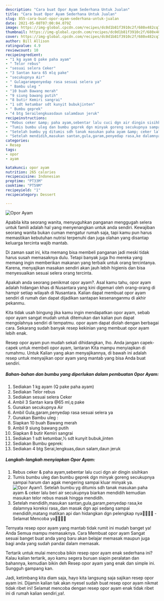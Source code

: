 ```yaml
---
description: "Cara buat Opor Ayam Sederhana Untuk Jualan"
title: "Cara buat Opor Ayam Sederhana Untuk Jualan"
slug: 855-cara-buat-opor-ayam-sederhana-untuk-jualan
date: 2021-05-08T07:00:04.079Z
image: https://img-global.cpcdn.com/recipes/dc0d1b81f3910c2f/680x482cq70/opor-ayam-foto-resep-utama.jpg
thumbnail: https://img-global.cpcdn.com/recipes/dc0d1b81f3910c2f/680x482cq70/opor-ayam-foto-resep-utama.jpg
cover: https://img-global.cpcdn.com/recipes/dc0d1b81f3910c2f/680x482cq70/opor-ayam-foto-resep-utama.jpg
author: Bill Allison
ratingvalue: 4.9
reviewcount: 10
recipeingredient:
- "1 kg ayam Q pake paha ayam"
- " Telor rebus"
- "sesuai selera Ceker"
- "3 Santan kara 65 mlq pake"
- "secukupnya Air"
- " Gulagarampenyedap rasa sesuai selera ya"
- " Bambu uleg "
- "10 buah Bawang merah"
- "9 siung bawang putih"
- "8 butir Kemiri sangrai"
- "1 sdt ketumbar sdt kunyit bubukjinten"
- " Bumbu geprek"
- "4 btg Serailengkuasdaun salamdaun jeruk"
recipeinstructions:
- "Rebus ceker &amp; paha ayam,sebentar lalu cuci dgn air dingin sisihkan"
- "Tumis bumbu uleg dan bumbu geprek dgn minyak goreng secukupnya sampai harum dan agak mengering sampai kluar minyak ya."
- "Setelah bumbu yg ditumis sdh tanak masukan paha ayam &amp; ceker lalu beri air secukupnya biarkan mendidih kemudian masukan telor rebus masak hingga mendidih."
- "Setelah mendidih,masukan santan,gula,garam,penyedap rasa,ke dalamnya koreksi rasa,,dan masak dgn api sedang sampai mendidih,matang matikan api dan hidangkan dgn pelengkap nya🙏🏻💜💜 Selamat Mencoba ya👌🏻👌🏻"
categories:
- Resep
tags:
- opor
- ayam

katakunci: opor ayam 
nutrition: 265 calories
recipecuisine: Indonesian
preptime: "PT33M"
cooktime: "PT59M"
recipeyield: "1"
recipecategory: Dessert

---
```



![Opor Ayam](https://img-global.cpcdn.com/recipes/dc0d1b81f3910c2f/680x482cq70/opor-ayam-foto-resep-utama.jpg)

Apabila kita seorang wanita, menyuguhkan panganan menggugah selera untuk famili adalah hal yang menyenangkan untuk anda sendiri. Kewajiban seorang  wanita bukan cuman mengatur rumah saja, tapi kamu pun harus memastikan kebutuhan nutrisi terpenuhi dan juga olahan yang disantap keluarga tercinta wajib mantab.

Di zaman  saat ini, kita memang bisa membeli panganan jadi meski tidak harus susah memasaknya dulu. Tetapi banyak juga lho mereka yang memang ingin memberikan makanan yang terbaik untuk orang tercintanya. Karena, menyajikan masakan sendiri akan jauh lebih higienis dan bisa menyesuaikan sesuai selera orang tercinta. 



Apakah anda seorang penikmat opor ayam?. Asal kamu tahu, opor ayam adalah hidangan khas di Nusantara yang kini digemari oleh orang-orang di hampir setiap wilayah di Nusantara. Kalian dapat membuat opor ayam sendiri di rumah dan dapat dijadikan santapan kesenanganmu di akhir pekanmu.

Kita tidak usah bingung jika kamu ingin mendapatkan opor ayam, sebab opor ayam sangat mudah untuk ditemukan dan kalian pun dapat mengolahnya sendiri di tempatmu. opor ayam dapat diolah dengan berbagai cara. Sekarang sudah banyak resep kekinian yang membuat opor ayam lebih enak.

Resep opor ayam pun mudah sekali dihidangkan, lho. Anda jangan capek-capek untuk membeli opor ayam, lantaran Kita mampu menyiapkan di rumahmu. Untuk Kalian yang akan menyajikannya, di bawah ini adalah resep untuk menyajikan opor ayam yang mantab yang bisa Anda buat sendiri.

<!--inarticleads1-->

##### Bahan-bahan dan bumbu yang diperlukan dalam pembuatan Opor Ayam:

1. Sediakan 1 kg ayam (Q pake paha ayam)
1. Sediakan  Telor rebus
1. Sediakan sesuai selera Ceker
1. Ambil 3 Santan kara @65 ml,q pake
1. Gunakan secukupnya Air
1. Ambil  Gula,garam,penyedap rasa sesuai selera ya
1. Gunakan  Bambu uleg :
1. Siapkan 10 buah Bawang merah
1. Ambil 9 siung bawang putih
1. Siapkan 8 butir Kemiri sangrai
1. Sediakan 1 sdt ketumbar,½ sdt kunyit bubuk,jinten
1. Sediakan  Bumbu geprek:
1. Sediakan 4 btg Serai,lengkuas,daun salam,daun jeruk




<!--inarticleads2-->

##### Langkah-langkah menyiapkan Opor Ayam:

1. Rebus ceker &amp; paha ayam,sebentar lalu cuci dgn air dingin sisihkan
1. Tumis bumbu uleg dan bumbu geprek dgn minyak goreng secukupnya sampai harum dan agak mengering sampai kluar minyak ya.
<img src="//assets-global.cpcdn.com/assets/icons/button_play-2c75c40dde080a61004c1f40b05d8f140eaff45d7e9e6481dc71c63d2e7c4909.png" alt="Opor Ayam">1. Setelah bumbu yg ditumis sdh tanak masukan paha ayam &amp; ceker lalu beri air secukupnya biarkan mendidih kemudian masukan telor rebus masak hingga mendidih.
1. Setelah mendidih,masukan santan,gula,garam,penyedap rasa,ke dalamnya koreksi rasa,,dan masak dgn api sedang sampai mendidih,matang matikan api dan hidangkan dgn pelengkap nya🙏🏻💜💜 - Selamat Mencoba ya👌🏻👌🏻




Ternyata resep opor ayam yang mantab tidak rumit ini mudah banget ya! Anda Semua mampu memasaknya. Cara Membuat opor ayam Sangat sesuai banget buat anda yang baru akan belajar memasak maupun juga bagi anda yang sudah pandai dalam memasak.

Tertarik untuk mulai mencoba bikin resep opor ayam enak sederhana ini? Kalau kalian tertarik, ayo kamu segera buruan siapin peralatan dan bahannya, kemudian bikin deh Resep opor ayam yang enak dan simple ini. Sungguh gampang kan. 

Jadi, ketimbang kita diam saja, hayo kita langsung saja sajikan resep opor ayam ini. Dijamin kalian tak akan nyesel sudah buat resep opor ayam nikmat tidak ribet ini! Selamat mencoba dengan resep opor ayam enak tidak ribet ini di rumah kalian sendiri,ya!.

